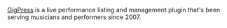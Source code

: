 [GigPress](http://gigpress.com) is a live performance listing and management plugin that's been serving musicians and performers since 2007.
